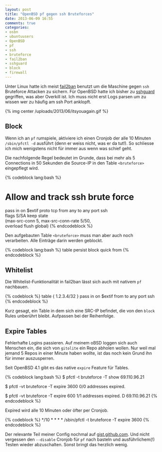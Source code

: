 ```yaml
---
layout: post
title: "OpenBSD pf gegen ssh Bruteforces"
date: 2013-06-09 16:55
comments: true
categories:
- osbn
- ubuntuusers
- OpenBSD
- pf
- ssh
- bruteforce
- fail2ban
- sshguard
- block
- firewall
---
```


Unter Linux hatte ich meist
[fail2ban](http://www.fail2ban.org/wiki/index.php/Main_Page) benutzt um die Maschine gegen `ssh`
Bruteforce Attacken zu sichern. Für OpenBSD hatte ich bisher zu
[sshguard](http://www.sshguard.net/)
gegriffen, was aber Overkill ist. Ich muss nicht erst Logs parsen um zu wissen
wer zu häufig am ssh Port anklopft.

{% img center /uploads/2013/06/itsyouagain.gif %}


## Block

Wenn ich an `pf` rumspiele, aktiviere ich einen Cronjob
der alle 10 Minuten `/sbin/pfctl -d` ausführt (denn er weiss nicht, was er da
tut!). So schliesse ich mich wenigstens nicht für immer aus wenn was schief
geht.

Die nachfolgende Regel bedeutet im Grunde, dass bei mehr als 5 Connections
in 50 Sekunden die Source-IP in den Table `<bruteforce>` eingepflegt wird.

{% codeblock lang:bash %}
# Allow and track ssh brute force
pass in on $extif proto tcp from any to any port ssh \
  flags S/SA keep state \
  (max-src-conn 5, max-src-conn-rate 5/50, \
  overload <bruteforce> flush global)
{% endcodeblock %}

Den aufgebauten Table `<bruteforce>` muss man aber auch noch verarbeiten.
Alle Einträge darin werden geblockt.

{% codeblock lang:bash %}
table <bruteforce> persist
block quick from <bruteforce>
{% endcodeblock %}

## Whitelist

Die Whitelist-Funktionalität in fail2ban lässt sich auch
mit nativem `pf` nachbauen.

{% codeblock %}
table <admins> { 1.2.3.4/32 }
pass in on $extif from <admins> to any port ssh
{% endcodeblock %}

Kurz gesagt, ein Table in dem sich eine SRC-IP befindet,
die von den `block` Rules unberührt bleibt. Aufpassen bei der Reihenfolge.

## Expire Tables

Fehlerhafte Logins passieren. Auf meinem oBSD loggen sich auch Menschen ein,
die sich von `gitolite` ein Repo abholen wollen. Nur weil mal jemand 5 Repos in einer
Minute haben wollte, ist das noch kein Grund ihn für immer auszusperren.

Seit OpenBSD 4.1 gibt es das native `expire` Feature für Tables.

{% codeblock lang:bash %}
$ pfctl -t bruteforce -T show
   69.110.96.21

$ pfctl -vt bruteforce -T expire 3600
0/0 addresses expired.

$ pfctl -vt bruteforce -T expire 600
1/1 addresses expired.
D  69.110.96.21
{% endcodeblock %}

Expired wird alle 10 Minuten oder öfter per Cronjob.

{% codeblock %}
*/10 * * * * /sbin/pfctl -t bruteforce -T expire 3600
{% endcodeblock %}

Der relevante Teil meiner Config nochmal auf [gist.github.com](https://gist.github.com/noqqe/5743740).
Und nicht vergessen den `--disable` Cronjob für `pf` nach basteln und
ausführlichem(!) Testen wieder abzuschalten. Sonst bringt das herzlich wenig.
